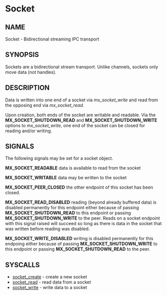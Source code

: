 # Socket

## NAME

Socket - Bidirectional streaming IPC transport

## SYNOPSIS

Sockets are a bidirectional stream transport. Unlike channels, sockets
only move data (not handles).

## DESCRIPTION

Data is written into one end of a socket via *mx_socket_write* and
read from the opposing end via *mx_socket_read*.

Upon creation, both ends of the socket are writable and readable. Via the
**MX_SOCKET_SHUTDOWN_READ** and **MX_SOCKET_SHUTDOWN_WRITE** options to
*mx_socket_write*, one end of the socket can be closed for reading and/or
writing.

## SIGNALS

The following signals may be set for a socket object.

**MX_SOCKET_READABLE** data is available to read from the socket

**MX_SOCKET_WRITABLE** data may be written to the socket

**MX_SOCKET_PEER_CLOSED** the other endpoint of this socket has
been closed.

**MX_SOCKET_READ_DISABLED** reading (beyond already buffered data) is disabled
permanently for this endpoint either because of passing
**MX_SOCKET_SHUTDOWN_READ** to this endpoint or passing
**MX_SOCKET_SHUTDOWN_WRITE** to the peer. Reads on a socket endpoint with this
signal raised will succeed so long as there is data in the socket that was
written before reading was disabled.

**MX_SOCKET_WRITE_DISABLED** writing is disabled permanently for this endpoing either
because of passing **MX_SOCKET_SHUTDOWN_WRITE** to this endpoint or passing
**MX_SOCKET_SHUTDOWN_READ** to the peer.


## SYSCALLS

+ [socket_create](../syscalls/socket_create.md) - create a new socket
+ [socket_read](../syscalls/socket_read.md) - read data from a socket
+ [socket_write](../syscalls/socket_write.md) - write data to a socket
